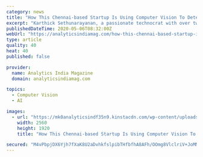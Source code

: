 ```yaml
---
category: news
title: "How This Chennai-based Startup Is Using Computer Vision To Detect Violations In COVID-19 Situation"
excerpt: "Karthick Sethunarayanan, a passionate technocrat with over two decades of global experience has always had the vision to make AI popular across industries and how. It was with this vision that RayReach Technologies was conceptualised in June last year with a handful of people,"
publishedDateTime: 2020-05-06T08:32:00Z
webUrl: "https://analyticsindiamag.com/how-this-chennai-based-startup-is-using-computer-vision-to-detect-violations-in-covid-19-situation/"
type: article
quality: 40
heat: 40
published: false

provider:
  name: Analytics India Magazine
  domain: analyticsindiamag.com

topics:
  - Computer Vision
  - AI

images:
  - url: "https://mk0analyticsindf35n9.kinstacdn.com/wp-content/uploads/2020/05/RayVision_Team_For_AIM-scaled.jpg"
    width: 2560
    height: 1920
    title: "How This Chennai-based Startup Is Using Computer Vision To Detect Violations In COVID-19 Situation"

secured: "M4vPbpjDX6Yjh7fXaK8U2aDvhkfslpibTHfbfhA8AFh/OOmg8VlclriV+JoMMlk6IIpHc6DBhFnAye5CiS2TS9B36u2JmsPROOGC3DsNnSRtaU5N6qBz4rQyB41lAWG/UvJbZ0vZv3VOiU9K/CqgHyTQKh4RJn0tJUintjJmJZuyorDOexcsoSfSRhtzRgRiIz+03kPh7puQXp1iyJLCgWZAAMQyaDJdVcpzqxIvgFhedPQojIJJftrMU+FwOZCamrSTiO2qz7VzuBLZc7a50PJ1mTfjafCSQjR8+CLYRMud5LSwPO8HqqbXOUNAB/3s03CpIFjpzchBIAx72STW1lduAsSZMWQFyvyLkFm8Y7q23jNDxHmYMzUsZ2gRVPI3HfDGjQwrPBT4yfCN/j4GxLRX8j2lpQ9gL+Eve9tS6Fwu4h4CwX0lpPbffzkRvyWzKpxulgp1fO2qKYwx3K+HvnNMbimyfbj1oX3f/Gwu3aw=;W/3La5N5XLfhAYGcrzzRVA=="
---
```


